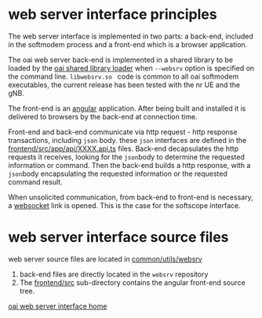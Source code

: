 # web server interface principles

The web server interface is implemented in two parts: a back-end, included in the softmodem process and a front-end which is a browser application. 

The oai web server back-end is implemented in a shared library to be loaded by the [oai shared library loader](loader) when `--websrv` option is specified on the command line. `libwebsrv.so `  code is common to all oai softmodem executables, the current release has been tested with the nr UE and the gNB. 

The front-end is an [angular](https://angular.io/docs) application. After being built and installed it is delivered to browsers by the back-end at connection time.

Front-end and back-end communicate via http request - http response transactions, including `json` body. these `json` interfaces are defined in the [frontend/src/app/api/XXXX.api.ts](https://gitlab.eurecom.fr/oai/openairinterface5g/tree/develop/common/utils/websrv/src/frontend/src/app/api/) files. Back-end decapsulates the http requests it receives, looking for the `json`body to determine the requested information or command. Then the back-end builds a http response, with a `json`body encapsulating the requested information or the requested command result.

When unsolicited communication, from back-end to front-end is necessary, a [websocket](https://www.rfc-editor.org/rfc/rfc6455) link is opened. This is the case for the softscope interface.

# web server interface  source files

web server source files are located in [common/utils/websrv](https://gitlab.eurecom.fr/oai/openairinterface5g/tree/develop/common/utils/websrv)

1. back-end files are directly located in the `websrv` repository
1.  The [frontend/src](https://gitlab.eurecom.fr/oai/openairinterface5g/tree/develop/common/utils/websrv/src/frontend) sub-directory contains the angular front-end source tree. 



[oai web server interface home](websrv.md)